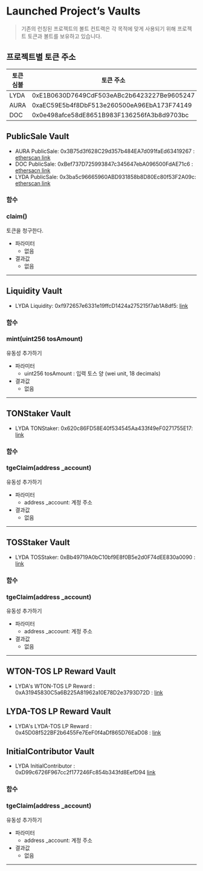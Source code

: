 # Launched Project’s Vaults

> 기존의 런칭된 프로젝트의 볼트 컨트랙은 각 목적에 맞게 사용되기 위해 프로젝트 토큰과 볼트를 보유하고 있습니다.

## 프로젝트별 토큰 주소

|토큰 심볼	|토큰 주소	|etherscan|
| -------- | -------- | -------- |
| LYDA | 0xE1B0630D7649CdF503eABc2b6423227Be9605247 | [link](https://etherscan.io/address/0xE1B0630D7649CdF503eABc2b6423227Be9605247) |
| AURA | 0xaEC59E5b4f8DbF513e260500eA96EbA173F74149 | [link](https://etherscan.io/address/0xaEC59E5b4f8DbF513e260500eA96EbA173F74149) |
| DOC | 0x0e498afce58dE8651B983F136256fA3b8d9703bc | [link](https://etherscan.io/address/0x0e498afce58dE8651B983F136256fA3b8d9703bc) |



## PublicSale Vault 

- AURA PublicSale: 0x3B75d3f628C29d357b484EA7d091faEd63419267 : [etherscan link](https://etherscan.io/address/0x3B75d3f628C29d357b484EA7d091faEd63419267#writeProxyContract#F4)
- DOC PublicSale: 0xBef737D725993847c345647ebA096500FdAE71c6 : [ethersacn link](https://etherscan.io/address/0xBef737D725993847c345647ebA096500FdAE71c6#writeProxyContract#F4)
- LYDA PublicSale: 0x3ba5c96665960ABD931858b8D80Ec80f53F2A09c: [etherscan link](https://etherscan.io/address/0x3ba5c96665960ABD931858b8D80Ec80f53F2A09c#writeProxyContract#F5)

### 함수 

### claim()

 토큰을 청구한다. 

- 파라미터
  - 없음
- 결과값
  -  없음

***



## Liquidity Vault 

- LYDA Liquidity: 0xf972657e6331e19ffcD1424a275215f7ab1A8df5:  [link](https://etherscan.io/address/0x620c86FD58E40f534545Aa433f49eF0271755E17)

### 함수 

### mint(uint256 tosAmount)

 유동성 추가하기

- 파라미터
  - uint256 tosAmount : 입력 토스 양 (wei unit, 18 decimals)
- 결과값
  -  없음

***



## TONStaker Vault

- LYDA TONStaker: 0x620c86FD58E40f534545Aa433f49eF0271755E17:  [link](https://etherscan.io/address/0xf972657e6331e19ffcD1424a275215f7ab1A8df5)

### 함수 

### tgeClaim(address _account)

 유동성 추가하기

- 파라미터
  - address _account: 계정 주소
- 결과값
  -  없음

***



## TOSStaker Vault

- LYDA TOSStaker:  0xBb49719A0bC10bf9E8f0B5e2d0F74dEE830a0090 : [link](https://etherscan.io/address/0xBb49719A0bC10bf9E8f0B5e2d0F74dEE830a0090)

### 함수 

### tgeClaim(address _account)

 유동성 추가하기

- 파라미터
  - address _account: 계정 주소
- 결과값
  -  없음

***



## WTON-TOS LP Reward Vault

- LYDA's WTON-TOS LP Reward :  0xA31945830C5a6B225A81962a10E78D2e3793D72D : [link](https://etherscan.io/address/0xA31945830C5a6B225A81962a10E78D2e3793D72D)





## LYDA-TOS LP Reward Vault

- LYDA's LYDA-TOS LP Reward : 0x45D08f522BF2b6455Fe7EeF0f4aDf865D76EaD08  : [link](https://etherscan.io/address/0x45D08f522BF2b6455Fe7EeF0f4aDf865D76EaD08)





## InitialContributor Vault

- LYDA InitialContributor : 0xD99c6726F967cc2f177246Fc854b343fd8EefD94  [link](https://etherscan.io/address/0xD99c6726F967cc2f177246Fc854b343fd8EefD94)

### 함수 

### tgeClaim(address _account)

 유동성 추가하기

- 파라미터
  - address _account: 계정 주소
- 결과값
  -  없음

***

